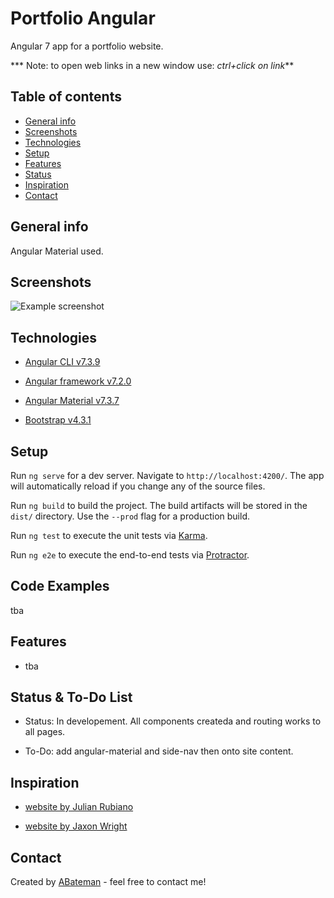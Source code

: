 # Portfolio Angular

Angular 7 app for a portfolio website.

*** Note: to open web links in a new window use: _ctrl+click on link_**

## Table of contents

* [General info](#general-info)
* [Screenshots](#screenshots)
* [Technologies](#technologies)
* [Setup](#setup)
* [Features](#features)
* [Status](#status)
* [Inspiration](#inspiration)
* [Contact](#contact)

## General info

Angular Material used.

## Screenshots

![Example screenshot](./img/home-screen.png)

## Technologies

* [Angular CLI v7.3.9](https://github.com/angular/angular-cli)

* [Angular framework v7.2.0](https://angular.io/)

* [Angular Material v7.3.7](https://material.angular.io/)

* [Bootstrap v4.3.1](https://getbootstrap.com/)

## Setup

Run `ng serve` for a dev server. Navigate to `http://localhost:4200/`. The app will automatically reload if you change any of the source files.

Run `ng build` to build the project. The build artifacts will be stored in the `dist/` directory. Use the `--prod` flag for a production build.

Run `ng test` to execute the unit tests via [Karma](https://karma-runner.github.io).

Run `ng e2e` to execute the end-to-end tests via [Protractor](http://www.protractortest.org/).

## Code Examples

tba

## Features

* tba

## Status & To-Do List

* Status: In developement. All components createda and routing works to all pages.

* To-Do: add angular-material and side-nav then onto site content.

## Inspiration

* [website by Julian Rubiano](http://www.julienrubiano.fr/)

* [website by Jaxon Wright](https://jaxonwright.com/)

## Contact

Created by [ABateman](https://www.andrewbateman.org) - feel free to contact me!
